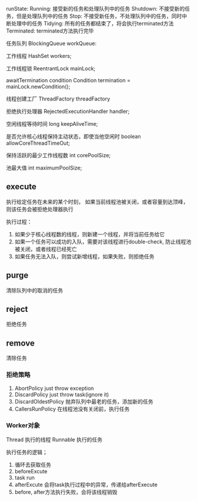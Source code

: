 
runState: 
Running: 接受新的任务和处理队列中的任务
Shutdown: 不接受新的任务，但是处理队列中的任务
Stop: 不接受新任务，不处理队列中的任务，同时中断处理中的任务
Tidying: 所有的任务都结束了，将会执行terminated方法
Terminated: terminated方法执行完毕

任务队列
BlockingQueue<Runnable> workQueue:

工作线程
HashSet<Worker> workers;

工作线程锁
ReentrantLock mainLock;

awaitTermination condition
Condition termination = mainLock.newCondition();

线程创建工厂
ThreadFactory threadFactory

拒绝执行处理器
RejectedExecutionHandler handler;

空闲线程等待时间
long keepAliveTime;

是否允许核心线程保持主动状态，即使当他空闲时
boolean allowCoreThreadTimeOut;

保持活跃的最少工作线程数
int corePoolSize;

池最大值
int maximumPoolSize;

## execute
执行给定任务在未来的某个时刻，
如果当前线程池被关闭，或者容量到达顶峰，则该任务会被拒绝处理器执行

执行过程：
1. 如果少于核心线程数的线程，则新建一个线程，并将当前任务给它
2. 如果一个任务可以成功的入队，需要对该线程进行double-check, 防止线程池被关闭，或者线程已经死亡
3. 如果任务无法入队，则尝试新增线程，如果失败，则拒绝任务

## purge
清除队列中的取消的任务

## reject
拒绝任务

## remove
清除任务

### 拒绝策略
1. AbortPolicy
    just throw exception
2. DiscardPolicy
    just throw task(ignore it)
3. DiscardOldestPolicy
    抛弃队列中最老的任务，添加新的任务
4. CallersRunPolicy
    在线程池没有关闭前，执行任务

### Worker对象
Thread 执行的线程
Runnable 执行的任务

执行任务的逻辑；
1. 循环去获取任务
2. beforeExcute
3. task run
4. afterExcute 会将task执行过程中的异常，传递给afterExecute
5. before, after方法执行失败，会将该线程销毁



